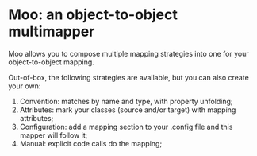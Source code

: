 Moo: an object-to-object multimapper
====================================

Moo allows you to compose multiple mapping strategies into one for your object-to-object mapping.

Out-of-box, the following strategies are available, but you can also create your own:
1. Convention: matches by name and type, with property unfolding;
2. Attributes: mark your classes (source and/or target) with mapping attributes;
3. Configuration: add a mapping section to your .config file and this mapper will follow it;
4. Manual: explicit code calls do the mapping;